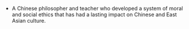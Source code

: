 - A Chinese philosopher and teacher who developed a system of moral and social ethics that has had a lasting impact on Chinese and East Asian culture.